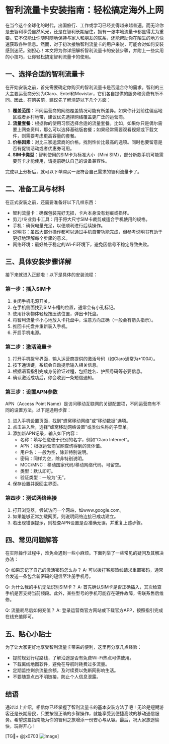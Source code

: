 # 智利流量卡安装指南：轻松搞定海外上网

在当今这个全球化的时代，出国旅行、工作或学习已经变得越来越普遍。而无论你是去智利享受自然风光，还是在智利长期居住，拥有一张本地流量卡都显得尤为重要。它不仅能让你随时随地保持与家人和朋友的联系，还能帮助你在陌生的地方快速获取各种信息。然而，对于初次接触智利流量卡的用户来说，可能会对如何安装感到迷茫。别担心！本文将为你详细解析智利流量卡的安装步骤，并附上一些实用的小技巧，让你轻松搞定智利流量卡的使用。

## 一、选择合适的智利流量卡

在开始安装之前，首先需要确定你购买的智利流量卡是否适合你的需求。智利的三大主要运营商分别为Claro、Entel和Movistar，它们各自提供的服务和资费有所不同。因此，在购买前，建议先了解清楚以下几个方面：

1. **覆盖范围**：不同运营商的网络覆盖情况可能有所差异。如果你计划前往偏远地区或者乡村地带，建议优先选择网络覆盖更广泛的运营商。
2. **流量套餐**：根据你的使用习惯选择合适的流量套餐。比如，如果你只是偶尔需要上网查资料，那么可以选择基础版套餐；如果经常需要观看视频或下载文件，则需要考虑更高容量的套餐。
3. **价格因素**：对比三家运营商的价格，找到性价比最高的选项。同时也要留意是否有促销活动或者优惠券可用。
4. **SIM卡类型**：智利使用的SIM卡为标准大小（Mini SIM），部分新款手机可能需要剪卡才能使用，请提前确认自己的设备兼容性。

完成以上分析后，就可以下单购买一张符合自己需求的智利流量卡了。

## 二、准备工具与材料

在正式安装之前，还需要准备好以下几样东西：

- 智利流量卡：确保包装完好无损，卡片本身没有划痕或损坏。
- 剪刀/专业剪卡工具：用于将大尺寸SIM卡裁剪成适合手机使用的规格。
- 手机：确保电量充足，以便顺利进行后续操作。
- 说明书：虽然大部分操作都可以通过手机自带功能完成，但参考说明书有助于更好地理解每个步骤的意义。
- 网络环境：最好处于稳定的Wi-Fi环境下，避免因信号不稳定导致失败。

## 三、具体安装步骤详解

接下来就进入正题啦！以下是具体的安装流程：

### 第一步：插入SIM卡

1. 关闭手机电源开关。
2. 在手机侧面找到SIM卡槽的位置，通常会有小孔标记。
3. 使用针状物体轻轻按压该位置，弹出卡托盘。
4. 将智利流量卡小心地放入卡托盘中，注意方向正确（一般会有箭头指示）。
5. 推回卡托盘并重新装入手机。
6. 开启手机电源。

### 第二步：激活流量卡

1. 打开手机拨号界面，输入运营商提供的激活号码（如Claro通常为*100#）。
2. 按下通话键，系统会自动提示输入相关信息。
3. 根据语音指引完成身份验证过程，包括姓名、护照号码等必要信息。
4. 确认激活成功后，你会收到一条短信通知。

### 第三步：设置APN参数

APN（Access Point Name）是访问移动互联网的关键配置项，不同运营商有不同的设置方法。以下是通用步骤：

1. 进入手机设置页面，找到“蜂窝移动网络”或“移动数据”选项。
2. 点击进入后，选择“蜂窝移动网络设置”或类似名称的子菜单。
3. 添加新APN记录，输入如下内容：
   - 名称：填写任意便于识别的名字，例如“Claro Internet”。
   - APN：根据运营商官网查询得到的具体值。
   - 用户名：一般为空，除非特别说明。
   - 密码：同样为空，除非特别说明。
   - MCC/MNC：移动国家代码/移动网络代码，可留空。
   - 类型：默认即可。
   - 验证类型：一般为“无”。
4. 保存设置并返回主界面。

### 第四步：测试网络连接

1. 打开浏览器，尝试访问一个网站，如www.google.com。
2. 如果能够正常加载网页，则说明网络连接已成功建立。
3. 若出现错误提示，则检查APN设置是否准确无误，并重复上述步骤。

## 四、常见问题解答

在实际操作过程中，难免会遇到一些小麻烦。下面列举了一些常见的疑问及其解决办法：

Q: 如果忘记了自己的激活密码怎么办？
A: 可以拨打客服热线请求重置密码，通常会发送一条包含新密码的短信至注册手机号。

Q: 为什么我的手机无法识别SIM卡？
A: 首先确认SIM卡是否正确插入，其次检查手机是否支持当前频段。此外，某些型号的手机可能存在硬件故障，需联系售后维修。

Q: 流量耗尽后如何充值？
A: 登录运营商官方网站或下载官方APP，按照指引完成在线充值即可。

## 五、贴心小贴士

为了让大家更好地享受智利流量卡带来的便利，这里再分享几点经验：

- 提前规划行程路线，了解沿途是否有免费Wi-Fi热点可供使用。
- 下载离线地图软件，避免在导航时耗费过多流量。
- 定期监控剩余流量余额，及时续费以免断网影响生活。
- 不要随意点击不明链接，防止个人信息泄露。

## 结语

通过以上介绍，相信你已经掌握了智利流量卡的基本安装方法了吧！无论是短期游客还是长期居民，只要按照正确的步骤操作，就能享受到便捷高效的移动通信服务。希望这篇指南能为你的智利之旅增添一份安心与从容。最后，祝大家旅途愉快，玩得开心！

[TG💪+ @jx0703 ![Image](https://github.com/user-attachments/assets/dbca1d08-cadb-493c-b0ec-ad6f7a83f270)]